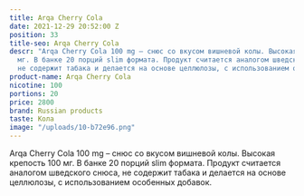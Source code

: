 ```yaml
---
title: Arqa Cherry Cola
date: 2021-12-29 20:52:00 Z
position: 33
title-seo: Arqa Cherry Cola
descr: "Arqa Cherry Cola 100 mg – снюс со вкусом вишневой колы. Высокая крепость 100
  мг. В банке 20 порций slim формата. Продукт считается аналогом шведского снюса,
  не содержит табака и делается на основе целлюлозы, с использованием особенных добавок.\n\n"
product-name: Arqa Cherry Cola
nicotine: 100
portions: 20
price: 2800
brand: Russian products
taste: Кола
image: "/uploads/10-b72e96.png"
---
```


Arqa Cherry Cola 100 mg – снюс со вкусом вишневой колы. Высокая крепость 100 мг. В банке 20 порций slim формата. Продукт считается аналогом шведского снюса, не содержит табака и делается на основе целлюлозы, с использованием особенных добавок.

